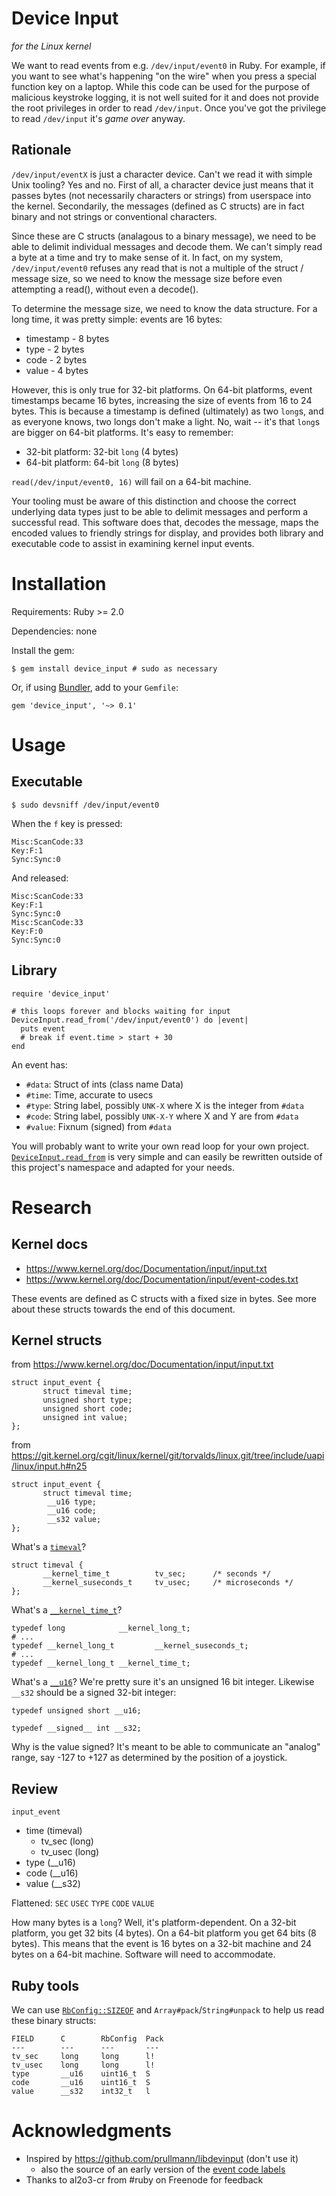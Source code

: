 # Device Input

*for the Linux kernel*

We want to read events from e.g. `/dev/input/event0` in Ruby.  For example,
if you want to see what's happening "on the wire" when you press a special
function key on a laptop.  While this code can be used for the purpose of
malicious keystroke logging, it is not well suited for it and does not provide
the root privileges in order to read `/dev/input`.  Once you've got the
privilege to read `/dev/input` it's *game over* anyway.

## Rationale

`/dev/input/eventX` is just a character device.  Can't we read it with simple
Unix tooling?  Yes and no.  First of all, a character device just means that
it passes bytes (not necessarily characters or strings) from userspace into
the kernel.  Secondarily, the messages (defined as C structs) are in fact
binary and not strings or conventional characters.

Since these are C structs (analagous to a binary message), we need to be able
to delimit individual messages and decode them.  We can't simply read a byte
at a time and try to make sense of it.  In fact, on my system,
`/dev/input/event0` refuses any read that is not a multiple of the struct /
message size, so we need to know the message size before even attempting a
read(), without even a decode().

To determine the message size, we need to know the data structure.  For a
long time, it was pretty simple: events are 16 bytes:

* timestamp - 8 bytes
* type - 2 bytes
* code - 2 bytes
* value - 4 bytes

However, this is only true for 32-bit platforms.  On 64-bit platforms, event
timestamps became 16 bytes, increasing the size of events from 16 to 24 bytes.
This is because a timestamp is defined (ultimately) as two `long`s, and as
everyone knows, two longs don't make a light.  No, wait -- it's that `long`s
are bigger on 64-bit platforms.  It's easy to remember:

* 32-bit platform: 32-bit `long` (4 bytes)
* 64-bit platform: 64-bit `long` (8 bytes)

`read(/dev/input/event0, 16)` will fail on a 64-bit machine.

Your tooling must be aware of this distinction and choose the correct
underlying data types just to be able to delimit messages and perform a
successful read.  This software does that, decodes the message, maps the
encoded values to friendly strings for display, and provides both library and
executable code to assist in examining kernel input events.

# Installation

Requirements: Ruby >= 2.0

Dependencies: none

Install the gem:
```
$ gem install device_input # sudo as necessary
```

Or, if using [Bundler](http://bundler.io/), add to your `Gemfile`:
```
gem 'device_input', '~> 0.1'
```

# Usage

## Executable

```
$ sudo devsniff /dev/input/event0
```

When the `f` key is pressed:
```
Misc:ScanCode:33
Key:F:1
Sync:Sync:0
```

And released:
```
Misc:ScanCode:33
Key:F:1
Sync:Sync:0
Misc:ScanCode:33
Key:F:0
Sync:Sync:0
```

## Library

```
require 'device_input'

# this loops forever and blocks waiting for input
DeviceInput.read_from('/dev/input/event0') do |event|
  puts event
  # break if event.time > start + 30
end
```

An event has:

* `#data`: Struct of ints (class name Data)
* `#time`: Time, accurate to usecs
* `#type`: String label, possibly `UNK-X` where X is the integer from `#data`
* `#code`: String label, possibly `UNK-X-Y` where X and Y are from `#data`
* `#value`: Fixnum (signed) from `#data`

You will probably want to write your own read loop for your own project.
[`DeviceInput.read_from`](lib/device_input.rb#L97) is very simple and can
easily be rewritten outside of this project's namespace and adapted for your
needs.

# Research

## Kernel docs

* https://www.kernel.org/doc/Documentation/input/input.txt
* https://www.kernel.org/doc/Documentation/input/event-codes.txt

These events are defined as C structs with a fixed size in bytes.  See more
about these structs towards the end of this document.

## Kernel structs

from https://www.kernel.org/doc/Documentation/input/input.txt
```
struct input_event {
       struct timeval time;
       unsigned short type;
       unsigned short code;
       unsigned int value;
};
```

from
https://git.kernel.org/cgit/linux/kernel/git/torvalds/linux.git/tree/include/uapi/linux/input.h#n25
```
struct input_event {
       struct timeval time;
        __u16 type;
        __u16 code;
        __s32 value;
};
```

What's a [`timeval`](https://git.kernel.org/cgit/linux/kernel/git/torvalds/linux.git/tree/include/uapi/linux/time.h#n15)?
```
struct timeval {
       __kernel_time_t          tv_sec;      /* seconds */
       __kernel_suseconds_t     tv_usec;     /* microseconds */
};
```

What's a [`__kernel_time_t`](https://git.kernel.org/cgit/linux/kernel/git/torvalds/linux.git/tree/include/uapi/asm-generic/posix_types.h#n88)?
```
typedef long            __kernel_long_t;
# ...
typedef __kernel_long_t         __kernel_suseconds_t;
# ...
typedef __kernel_long_t __kernel_time_t;
```

What's a [`__u16`](https://git.kernel.org/cgit/linux/kernel/git/torvalds/linux.git/tree/include/uapi/asm-generic/int-l64.h#n23)?
We're pretty sure it's an unsigned 16 bit integer.  Likewise `__s32` should
be a signed 32-bit integer:
```
typedef unsigned short __u16;

typedef __signed__ int __s32;
```

Why is the value signed?  It's meant to be able to communicate an "analog"
range, say -127 to +127 as determined by the position of a joystick.

## Review

`input_event`

* time (timeval)
  - tv_sec (long)
  - tv_usec (long)
* type (__u16)
* code (__u16)
* value (__s32)

Flattened: `SEC` `USEC` `TYPE` `CODE` `VALUE`

How many bytes is a `long`?  Well, it's platform-dependent.  On a 32-bit
platform, you get 32 bits (4 bytes).  On a 64-bit platform you get 64 bits
(8 bytes).  This means that the event is 16 bytes on a 32-bit machine and
24 bytes on a 64-bit machine.  Software will need to accommodate.

## Ruby tools

We can use
[`RbConfig::SIZEOF`](http://idiosyncratic-ruby.com/42-ruby-config.html#rbconfigsizeof)
and `Array#pack`/`String#unpack` to help us read these binary structs:
```
FIELD      C        RbConfig  Pack
---        ---      ---       ---
tv_sec     long     long      l!
tv_usec    long     long      l!
type       __u16    uint16_t  S
code       __u16    uint16_t  S
value      __s32    int32_t   l
```

# Acknowledgments

* Inspired by https://github.com/prullmann/libdevinput (don't use it)
  - also the source of an early version of the
    [event code labels](lib/device_input/codes.rb)
* Thanks to al2o3-cr from #ruby on Freenode for feedback
